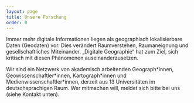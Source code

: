 ```yaml
---
layout: page
title: Unsere Forschung
order: 0
---
```


Immer mehr digitale Informationen liegen als geographisch lokalisierbare Daten (Geodaten) vor. Dies verändert Raumverstehen, Raumaneignung und gesellschaftliches Miteinander. „Digitale Geographie“ hat zum Ziel, sich kritisch mit diesen Phänomenen auseinanderzusetzen.

Wir sind ein Netzwerk von akademisch arbeitenden Geograph\*innen, Geowissenschaftler\*innen, Kartograph\*innen und Medienwissenschaftler\*innen, derzeit aus 13 Universitäten im deutschsprachigen Raum. Wer mitmachen will, meldet sich bitte bei uns (siehe Kontakt unten).
